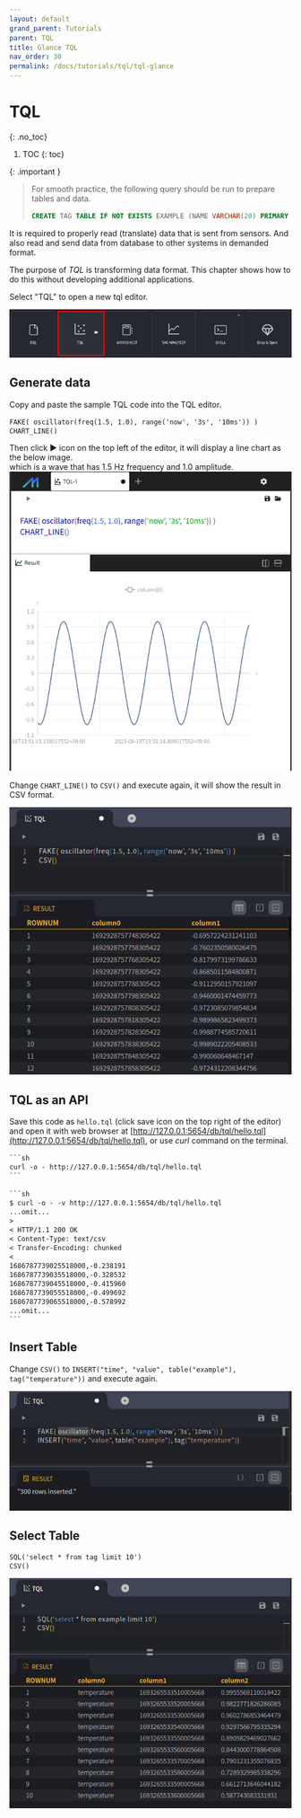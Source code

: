 ```yaml
---
layout: default
grand_parent: Tutorials
parent: TQL
title: Glance TQL
nav_order: 30
permalink: /docs/tutorials/tql/tql-glance
---
```


# TQL
{: .no_toc}

1. TOC
{: toc}

{: .important }
> For smooth practice, the following query should be run to prepare tables and data.
>
> ```sql
> CREATE TAG TABLE IF NOT EXISTS EXAMPLE (NAME VARCHAR(20) PRIMARY KEY, TIME DATETIME BASETIME, VALUE DOUBLE SUMMARIZED);
> ```
>

It is required to properly read (translate) data that is sent from sensors.
And also read and send data from database to other systems in demanded format.

The purpose of *TQL* is transforming data format.
This chapter shows how to do this without developing additional applications.


Select "TQL" to open a new tql editor.

![web-tql](/assets/img/web-tql-pick.png)

## Generate data

Copy and paste the sample TQL code into the TQL editor.

```
FAKE( oscillator(freq(1.5, 1.0), range('now', '3s', '10ms')) )
CHART_LINE()
```

Then click ▶︎ icon on the top left of the editor, it will display a line chart as the below image. <br/>
which is a wave that has 1.5 Hz frequency and 1.0 amplitude.
![web-tql-chart](/assets/img/web-tql-chart.png)

Change `CHART_LINE()` to `CSV()` and execute again, it will show the result in CSV format.

![web-tql-csv](/assets/img/web-tql-csv.png)

## TQL as an API

Save this code as `hello.tql` (click save icon on the top right of the editor) and open it with web browser at [http://127.0.0.1:5654/db/tql/hello.tql](http://127.0.0.1:5654/db/tql/hello.tql), or use *curl* command on the terminal.

    ```sh
    curl -o - http://127.0.0.1:5654/db/tql/hello.tql
    ```

    ```sh
    $ curl -o - -v http://127.0.0.1:5654/db/tql/hello.tql
    ...omit...
    >
    < HTTP/1.1 200 OK
    < Content-Type: text/csv
    < Transfer-Encoding: chunked
    <
    1686787739025518000,-0.238191
    1686787739035518000,-0.328532
    1686787739045518000,-0.415960
    1686787739055518000,-0.499692
    1686787739065518000,-0.578992
    ...omit...
    ```

## Insert Table

Change `CSV()` to `INSERT("time", "value", table("example"), tag("temperature"))` and execute again.

![web-tql-insert](/assets/img/web-tql-insert.png)

## Select Table

```
SQL('select * from tag limit 10')
CSV()
```

![web-tql-select](/assets/img/web-tql-select.png)
